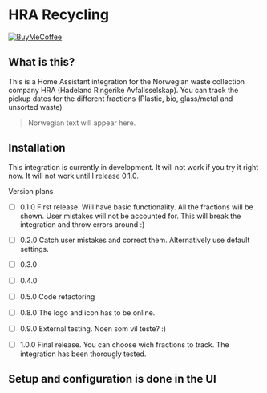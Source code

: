 # HRA Recycling

[![BuyMeCoffee][buymecoffeebadge]][buymecoffee]

## What is this?

This is a Home Assistant integration for the Norwegian waste collection company HRA (Hadeland Ringerike Avfallsselskap). You can track the pickup dates for the different fractions (Plastic, bio, glass/metal and unsorted waste)

> Norwegian text will appear here.

## Installation

This integration is currently in development. It will not work if you try it right now. It will not work until I release 0.1.0.

Version plans
- [ ] 0.1.0 First release. Will have basic functionality. All the fractions will be shown. User mistakes will not be accounted for. This will break the integration and throw errors around :)

- [ ] 0.2.0 Catch user mistakes and correct them. Alternatively use default settings.

- [ ] 0.3.0

- [ ] 0.4.0

- [ ] 0.5.0 Code refactoring

- [ ] 0.8.0 The logo and icon has to be online.

- [ ] 0.9.0 External testing. Noen som vil teste? :)

- [ ] 1.0.0 Final release. You can choose wich fractions to track. The integration has been thorougly tested.


## Setup and configuration is done in the UI

[hra_recycle]: https://github.com/mr-raw/hra_recycling
[buymecoffee]: https://www.buymeacoffee.com/erikraae
[buymecoffeebadge]: https://img.shields.io/badge/buy%20me%20a%20coffee-donate-yellow.svg?style=for-the-badge
